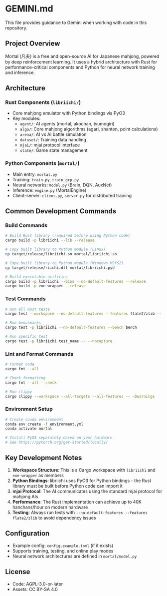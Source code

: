 # GEMINI.md

This file provides guidance to Gemini when working with code in this repository.

## Project Overview

Mortal (凡夫) is a free and open-source AI for Japanese mahjong, powered by deep reinforcement learning. It uses a hybrid architecture with Rust for performance-critical components and Python for neural network training and inference.

## Architecture

### Rust Components (`libriichi/`)
- Core mahjong emulator with Python bindings via PyO3
- Key modules:
  - `agent/`: AI agents (mortal, akochan, tsumogiri)
  - `algo/`: Core mahjong algorithms (agari, shanten, point calculations)
  - `arena/`: AI vs AI battle simulation
  - `dataset/`: Training data handling
  - `mjai/`: mjai protocol interface
  - `state/`: Game state management

### Python Components (`mortal/`)
- Main entry: `mortal.py`
- Training: `train.py`, `train_grp.py`
- Neural networks: `model.py` (Brain, DQN, AuxNet)
- Inference: `engine.py` (MortalEngine)
- Client-server: `client.py`, `server.py` for distributed training

## Common Development Commands

### Build Commands
```bash
# Build Rust library (required before using Python code)
cargo build -p libriichi --lib --release

# Copy built library to Python module (Linux)
cp target/release/libriichi.so mortal/libriichi.so

# Copy built library to Python module (Windows MSYS2)
cp target/release/riichi.dll mortal/libriichi.pyd

# Build executable utilities
cargo build -p libriichi --bins --no-default-features --release
cargo build -p exe-wrapper --release
```

### Test Commands
```bash
# Run all Rust tests
cargo test --workspace --no-default-features --features flate2/zlib -- --nocapture

# Run benchmarks
cargo test -p libriichi --no-default-features --bench bench

# Run specific test
cargo test -p libriichi test_name -- --nocapture
```

### Lint and Format Commands
```bash
# Format code
cargo fmt --all

# Check formatting
cargo fmt --all --check

# Run clippy
cargo clippy --workspace --all-targets --all-features -- -Dwarnings
```

### Environment Setup
```bash
# Create conda environment
conda env create -f environment.yml
conda activate mortal

# Install PyO3 separately based on your hardware
# See https://pytorch.org/get-started/locally/
```

## Key Development Notes

1. **Workspace Structure**: This is a Cargo workspace with `libriichi` and `exe-wrapper` as members
2. **Python Bindings**: libriichi uses PyO3 for Python bindings - the Rust library must be built before Python code can import it
3. **mjai Protocol**: The AI communicates using the standard mjai protocol for mahjong AIs
4. **Performance**: The Rust implementation can achieve up to 40K hanchans/hour on modern hardware
5. **Testing**: Always run tests with `--no-default-features --features flate2/zlib` to avoid dependency issues

## Configuration

- Example config: `config.example.toml` (if it exists)
- Supports training, testing, and online play modes
- Neural network architectures are defined in `mortal/model.py`

## License

- Code: AGPL-3.0-or-later
- Assets: CC BY-SA 4.0